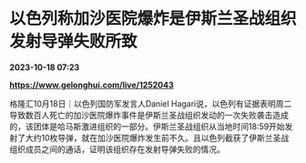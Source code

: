 # 以色列称加沙医院爆炸是伊斯兰圣战组织发射导弹失败所致

**2023-10-18 07:23**

**https://www.gelonghui.com/live/1252043**

格隆汇10月18日｜以色列国防军发言人Daniel Hagari说，以色列有证据表明周二导致数百人死亡的加沙医院爆炸事件是伊斯兰圣战组织发动的一次失败袭击造成的，该团体是哈马斯激进组织的一部分。伊斯兰圣战组织从当地时间18:59开始发射了大约10枚导弹，就在加沙医院爆炸发生前不久。且以色列截获了伊斯兰圣战组织成员之间的通话，证明该组织存在发射导弹失败的情况。